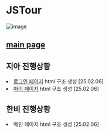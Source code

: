 # JSTour
![image](https://github.com/user-attachments/assets/eb9f5ccb-d0fc-470f-b5d4-54c5db3a09b9)

## <a href="https://ldr7xior.github.io/JSTour/" class="page">main page</a> ##

## 지아 진행상황 ##
<ur>
  <li><a href="login" class="page">로그인 페이지</a> html 구조 생성 [25.02.06]</li>
  <li><a href="myPage" class="page">마이 페이지</a> html 구조 생성 [25.02.06]</li>
</ur>

## 한비 진행상황 ##
<ur>
  <li>메인 페이지 html 구조 생성 [25.02.06]</li>
</ur>
